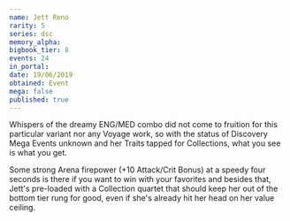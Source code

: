 ```yaml
---
name: Jett Reno
rarity: 5
series: dsc
memory_alpha:
bigbook_tier: 8
events: 24
in_portal:
date: 19/06/2019
obtained: Event
mega: false
published: true
---
```


Whispers of the dreamy ENG/MED combo did not come to fruition for this particular variant nor any Voyage work, so with the status of Discovery Mega Events unknown and her Traits tapped for Collections, what you see is what you get.

Some strong Arena firepower (+10 Attack/Crit Bonus) at a speedy four seconds is there if you want to win with your favorites and besides that, Jett's pre-loaded with a Collection quartet that should keep her out of the bottom tier rung for good, even if she's already hit her head on her value ceiling.
